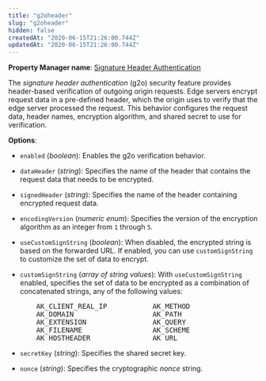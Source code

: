 ```yaml
---
title: "g2oheader"
slug: "g2oheader"
hidden: false
createdAt: "2020-06-15T21:26:00.744Z"
updatedAt: "2020-06-15T21:26:00.744Z"
---
```

__Property Manager name__: [Signature Header Authentication](https://control.akamai.com/wh/CUSTOMER/AKAMAI/en-US/WEBHELP/property-manager/property-manager-help/csh_lookup.html?id=PM_9054)

The _signature header authentication_ (g2o) security feature provides header-based verification of outgoing origin requests. Edge servers encrypt request data in a pre-defined header, which the origin uses to verify that the edge server processed the request. This behavior configures the request data, header names, encryption algorithm, and shared secret to use for verification.

__Options__:

<div class="option" markdown="1" id="g2oheader.enabled" >

- `enabled` (_boolean_): Enables the g2o verification behavior.

</div>

<div class="option" markdown="1" id="g2oheader.dataHeader" >

- `dataHeader` (_string_): Specifies the name of the header that contains the request data that needs to be encrypted.

</div>

<div class="option" markdown="1" id="g2oheader.signedHeader" >

- `signedHeader` (_string_): Specifies the name of the header containing encrypted request data.

</div>

<div class="option" markdown="1" id="g2oheader.encodingVersion" >

- `encodingVersion` (_numeric enum_): Specifies the version of the encryption algorithm as an integer from `1` through `5`. <!-- `2`, `3`, `4`-->

</div>

<div class="option" markdown="1" id="g2oheader.useCustomSignString" >

- `useCustomSignString` (_boolean_): When disabled, the encrypted string is based on the forwarded URL. If enabled, you can use `customSignString` to customize the set of data to encrypt.

</div>

<div class="option" markdown="1" id="g2oheader.customSignString" >

- `customSignString` (_array of string values_): With `useCustomSignString` enabled, specifies the set of data to be encrypted as a combination of concatenated strings, any of the following values:

<pre style="-webkit-column-width:2in;-moz-column-width:2in;column-width:2in;margin-left:3pc">
 AK_CLIENT_REAL_IP
 AK_DOMAIN
 AK_EXTENSION
 AK_FILENAME
 AK_HOSTHEADER
 AK_METHOD
 AK_PATH
 AK_QUERY
 AK_SCHEME
 AK_URL
</pre>

</div>

<div class="option" markdown="1" id="g2oheader.secretKey" >

- `secretKey` (_string_): Specifies the shared secret key.

</div>

<div class="option" markdown="1" id="g2oheader.nonce" >

- `nonce` (_string_): Specifies the cryptographic _nonce_ string.

</div>

</div>

<div class="feature" data-feature="globalRequestNumber" markdown="1">
